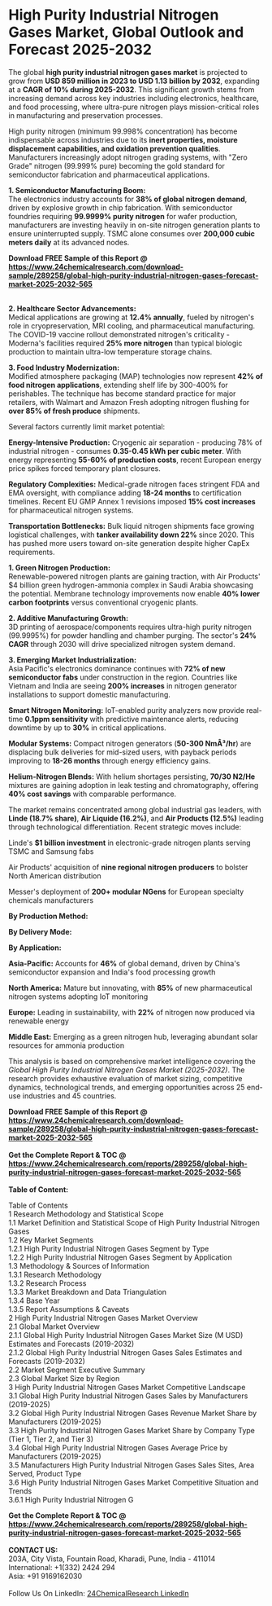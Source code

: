<h1>High Purity Industrial Nitrogen Gases Market, Global Outlook and Forecast 2025-2032</h1><p>The global <strong>high purity industrial nitrogen gases market</strong> is projected to grow from <strong>USD 859 million in 2023 to USD 1.13 billion by 2032</strong>, expanding at a <strong>CAGR of 10% during 2025-2032</strong>. This significant growth stems from increasing demand across key industries including electronics, healthcare, and food processing, where ultra-pure nitrogen plays mission-critical roles in manufacturing and preservation processes.</p><p>High purity nitrogen (minimum 99.998% concentration) has become indispensable across industries due to its <strong>inert properties, moisture displacement capabilities, and oxidation prevention qualities</strong>. Manufacturers increasingly adopt nitrogen grading systems, with "Zero Grade" nitrogen (99.999% pure) becoming the gold standard for semiconductor fabrication and pharmaceutical applications.</p><p><strong>1. Semiconductor Manufacturing Boom:</strong><br>
The electronics industry accounts for <strong>38% of global nitrogen demand</strong>, driven by explosive growth in chip fabrication. With semiconductor foundries requiring <strong>99.9999% purity nitrogen</strong> for wafer production, manufacturers are investing heavily in on-site nitrogen generation plants to ensure uninterrupted supply. TSMC alone consumes over <strong>200,000 cubic meters daily</strong> at its advanced nodes.</p><div><b>Download FREE Sample of this Report @ 
            <a href="https://www.24chemicalresearch.com/download-sample/289258/global-high-purity-industrial-nitrogen-gases-forecast-market-2025-2032-565">
            https://www.24chemicalresearch.com/download-sample/289258/global-high-purity-industrial-nitrogen-gases-forecast-market-2025-2032-565</a></b></div><br><p><strong>2. Healthcare Sector Advancements:</strong><br>
Medical applications are growing at <strong>12.4% annually</strong>, fueled by nitrogen's role in cryopreservation, MRI cooling, and pharmaceutical manufacturing. The COVID-19 vaccine rollout demonstrated nitrogen's criticality - Moderna's facilities required <strong>25% more nitrogen</strong> than typical biologic production to maintain ultra-low temperature storage chains.</p><p><strong>3. Food Industry Modernization:</strong><br>
Modified atmosphere packaging (MAP) technologies now represent <strong>42% of food nitrogen applications</strong>, extending shelf life by 300-400% for perishables. The technique has become standard practice for major retailers, with Walmart and Amazon Fresh adopting nitrogen flushing for <strong>over 85% of fresh produce</strong> shipments.</p><p>Several factors currently limit market potential:</p><p><strong>Energy-Intensive Production:</strong> Cryogenic air separation - producing 78% of industrial nitrogen - consumes <strong>0.35-0.45 kWh per cubic meter</strong>. With energy representing <strong>55-60% of production costs</strong>, recent European energy price spikes forced temporary plant closures.</p><p><strong>Regulatory Complexities:</strong> Medical-grade nitrogen faces stringent FDA and EMA oversight, with compliance adding <strong>18-24 months</strong> to certification timelines. Recent EU GMP Annex 1 revisions imposed <strong>15% cost increases</strong> for pharmaceutical nitrogen systems.</p><p><strong>Transportation Bottlenecks:</strong> Bulk liquid nitrogen shipments face growing logistical challenges, with <strong>tanker availability down 22%</strong> since 2020. This has pushed more users toward on-site generation despite higher CapEx requirements.</p><p><strong>1. Green Nitrogen Production:</strong><br>
Renewable-powered nitrogen plants are gaining traction, with Air Products' $4 billion green hydrogen-ammonia complex in Saudi Arabia showcasing the potential. Membrane technology improvements now enable <strong>40% lower carbon footprints</strong> versus conventional cryogenic plants.</p><p><strong>2. Additive Manufacturing Growth:</strong><br>
3D printing of aerospace/components requires ultra-high purity nitrogen (99.9995%) for powder handling and chamber purging. The sector's <strong>24% CAGR</strong> through 2030 will drive specialized nitrogen system demand.</p><p><strong>3. Emerging Market Industrialization:</strong><br>
Asia Pacific's electronics dominance continues with <strong>72% of new semiconductor fabs</strong> under construction in the region. Countries like Vietnam and India are seeing <strong>200% increases</strong> in nitrogen generator installations to support domestic manufacturing.</p><p><strong>Smart Nitrogen Monitoring:</strong> IoT-enabled purity analyzers now provide real-time <strong>0.1ppm sensitivity</strong> with predictive maintenance alerts, reducing downtime by up to <strong>30%</strong> in critical applications.</p><p><strong>Modular Systems:</strong> Compact nitrogen generators (<strong>50-300 NmÂ³/hr</strong>) are displacing bulk deliveries for mid-sized users, with payback periods improving to <strong>18-26 months</strong> through energy efficiency gains.</p><p><strong>Helium-Nitrogen Blends:</strong> With helium shortages persisting, <strong>70/30 N2/He</strong> mixtures are gaining adoption in leak testing and chromatography, offering <strong>40% cost savings</strong> with comparable performance.</p><p>The market remains concentrated among global industrial gas leaders, with <strong>Linde (18.7% share)</strong>, <strong>Air Liquide (16.2%)</strong>, and <strong>Air Products (12.5%)</strong> leading through technological differentiation. Recent strategic moves include:</p><p>Linde's <strong>$1 billion investment</strong> in electronic-grade nitrogen plants serving TSMC and Samsung fabs</p><p>Air Products' acquisition of <strong>nine regional nitrogen producers</strong> to bolster North American distribution</p><p>Messer's deployment of <strong>200+ modular NGens</strong> for European specialty chemicals manufacturers</p><p><strong>By Production Method:</strong></p><p><strong>By Delivery Mode:</strong></p><p><strong>By Application:</strong></p><p><strong>Asia-Pacific:</strong> Accounts for <strong>46%</strong> of global demand, driven by China's semiconductor expansion and India's food processing growth</p><p><strong>North America:</strong> Mature but innovating, with <strong>85%</strong> of new pharmaceutical nitrogen systems adopting IoT monitoring</p><p><strong>Europe:</strong> Leading in sustainability, with <strong>22%</strong> of nitrogen now produced via renewable energy</p><p><strong>Middle East:</strong> Emerging as a green nitrogen hub, leveraging abundant solar resources for ammonia production</p><p>This analysis is based on comprehensive market intelligence covering the <em>Global High Purity Industrial Nitrogen Gases Market (2025-2032)</em>. The research provides exhaustive evaluation of market sizing, competitive dynamics, technological trends, and emerging opportunities across 25 end-use industries and 45 countries.</p><div><b>Download FREE Sample of this Report @ 
            <a href="https://www.24chemicalresearch.com/download-sample/289258/global-high-purity-industrial-nitrogen-gases-forecast-market-2025-2032-565">
            https://www.24chemicalresearch.com/download-sample/289258/global-high-purity-industrial-nitrogen-gases-forecast-market-2025-2032-565</a></b></div><br><div><b>Get the Complete Report & TOC @ 
            <a href="https://www.24chemicalresearch.com/reports/289258/global-high-purity-industrial-nitrogen-gases-forecast-market-2025-2032-565">
            https://www.24chemicalresearch.com/reports/289258/global-high-purity-industrial-nitrogen-gases-forecast-market-2025-2032-565</a></b></div><br>
            <b>Table of Content:</b><p>Table of Contents<br />
1 Research Methodology and Statistical Scope<br />
1.1 Market Definition and Statistical Scope of High Purity Industrial Nitrogen Gases<br />
1.2 Key Market Segments<br />
1.2.1 High Purity Industrial Nitrogen Gases Segment by Type<br />
1.2.2 High Purity Industrial Nitrogen Gases Segment by Application<br />
1.3 Methodology & Sources of Information<br />
1.3.1 Research Methodology<br />
1.3.2 Research Process<br />
1.3.3 Market Breakdown and Data Triangulation<br />
1.3.4 Base Year<br />
1.3.5 Report Assumptions & Caveats<br />
2 High Purity Industrial Nitrogen Gases Market Overview<br />
2.1 Global Market Overview<br />
2.1.1 Global High Purity Industrial Nitrogen Gases Market Size (M USD) Estimates and Forecasts (2019-2032)<br />
2.1.2 Global High Purity Industrial Nitrogen Gases Sales Estimates and Forecasts (2019-2032)<br />
2.2 Market Segment Executive Summary<br />
2.3 Global Market Size by Region<br />
3 High Purity Industrial Nitrogen Gases Market Competitive Landscape<br />
3.1 Global High Purity Industrial Nitrogen Gases Sales by Manufacturers (2019-2025)<br />
3.2 Global High Purity Industrial Nitrogen Gases Revenue Market Share by Manufacturers (2019-2025)<br />
3.3 High Purity Industrial Nitrogen Gases Market Share by Company Type (Tier 1, Tier 2, and Tier 3)<br />
3.4 Global High Purity Industrial Nitrogen Gases Average Price by Manufacturers (2019-2025)<br />
3.5 Manufacturers High Purity Industrial Nitrogen Gases Sales Sites, Area Served, Product Type<br />
3.6 High Purity Industrial Nitrogen Gases Market Competitive Situation and Trends<br />
3.6.1 High Purity Industrial Nitrogen G</p><div><b>Get the Complete Report & TOC @ 
            <a href="https://www.24chemicalresearch.com/reports/289258/global-high-purity-industrial-nitrogen-gases-forecast-market-2025-2032-565">
            https://www.24chemicalresearch.com/reports/289258/global-high-purity-industrial-nitrogen-gases-forecast-market-2025-2032-565</a></b></div><br><b>CONTACT US:</b><br>
            203A, City Vista, Fountain Road, Kharadi, Pune, India - 411014<br>
            International: +1(332) 2424 294<br>
            Asia: +91 9169162030 <br><br>
            Follow Us On LinkedIn: <a href="https://www.linkedin.com/company/24chemicalresearch/">24ChemicalResearch LinkedIn</a>